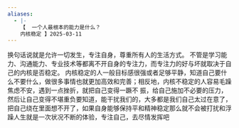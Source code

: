 ```yaml
---
aliases:
  - |-
    【  一个人最根本的能力是什么？
    内核稳定 】2025-03-11
---
```

换句话说就是允许一切发生，专注自身，尊重所有人的生活方式。
不管是学习能力、沟通能力、专业技术等都离不开自身的专注力，而专注力的好与坏就取决于自己的内核是否稳定。
内核稳定的人一般目标感很强或者足够平静，知道自己要什么不要什么，做很多事情也就更加高效和完善；相反地，内核不稳定的人容易毛躁焦虑不安，遇到一点挫折，就把自己变得一蹶不
振，给自己施加不必要的压力，然后让自己变得不堪重负要知道，能干扰我们的，大多都是我们自己太过在意了，把自己绕在里面想不开了，如果自身能够保持平和精神稳定那么就不会被打扰和浮躁人生就是一次状况不断的体验，专注自己，去尽情发挥吧
